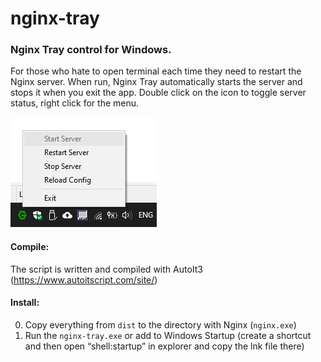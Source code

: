 # nginx-tray
### Nginx Tray control for Windows.
For those who hate to open terminal each time they need to restart the Nginx server.
When run, Nginx Tray automatically starts the server and stops it when you exit the app.
Double click on the icon to toggle server status, right click for the menu.

![Nginx Tray Menu](https://github.com/Mleekko/nginx-tray/raw/master/doc/nginx-tray-menu.png "Nginx Tray Menu")

#### Compile:
The script is written and compiled with AutoIt3 (https://www.autoitscript.com/site/)

#### Install:
0. Copy everything from `dist` to the directory with Nginx (`nginx.exe`)
0. Run the `nginx-tray.exe` or add to Windows Startup (create a shortcut and then open “shell:startup” in explorer and copy the lnk file there)

